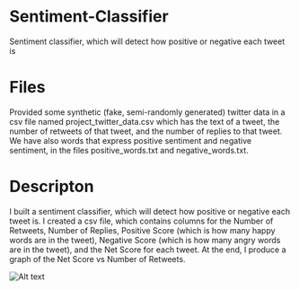 # Sentiment-Classifier
Sentiment classifier, which will detect how positive or negative each tweet is


# Files
Provided some synthetic (fake, semi-randomly generated) twitter data in a csv file named project_twitter_data.csv which has the text of a tweet, the number of retweets of that tweet, and the number of replies to that tweet. We have also words that express positive sentiment and negative sentiment, in the files positive_words.txt and negative_words.txt.

# Descripton
I built a sentiment classifier, which will detect how positive or negative each tweet is. I created a csv file, which contains columns for the Number of Retweets, Number of Replies, Positive Score (which is how many happy words are in the tweet), Negative Score (which is how many angry words are in the tweet), and the Net Score for each tweet. At the end, I produce a graph of the Net Score vs Number of Retweets.
 
![Alt text](relative/path/to/img.jpg?raw=true "Title")

